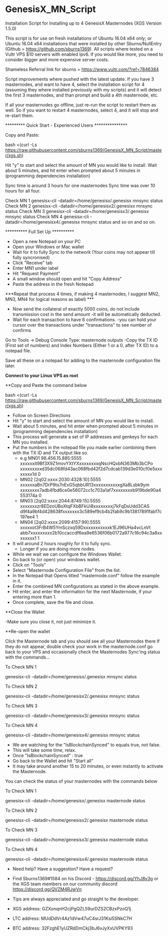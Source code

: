 # GenesisX_MN_Script
Installation Script for Installing up to 4 GenesisX Masternodes (XGS Version 1.5.0)

This script is for use on fresh installations of Ubuntu 16.04 x64 only; or Ubuntu 16.04 x64 installations that were installed by other Sburns/NullEntry (Github = https://github.com/sburns1369).  All scripts where tested on a Vultr VPS $10 servers with enabled Ipv6. If you would like more, you need to consider bigger and more expensive server costs.

Shameless Referral link for sburns = https://www.vultr.com/?ref=7846384

Script improvements where pushed with the latest update.  If you have 3 masternodes, and want to have 4, select the installation script for 4 (assuming they where installed previously with my scripts) and it will detect the first 3 masternodes, and than prompt and build a 4th masternode, etc.

If all your masternodes go offline, just re-run the script to restart them as well.  So if you want to restart 4 masternodes, select 4, and it will stop and re-start them.

*********  Quick Start - Experienced Users ***************

Copy and Paste:

bash <(curl -Ls https://raw.githubusercontent.com/sburns1369/GenesisX_MN_Script/master/xgs.sh)

Hit "y" to start and select the amount of MN you would like to install.
Wait about 5 minutes, and hit enter when prompted about 5 minutes in (programming dependencies installation)

Sync time is around 3 hours for one masternodes
Sync time was over 10 hours for all four.

Check MN 1
genesisx-cli -datadir=/home/genesisx/.genesisx mnsync status
Check MN 2
genesisx-cli -datadir=/home/genesisx2/.genesisx mnsync status
Check MN 3
genesisx-cli -datadir=/home/genesisx3/.genesisx mnsync status
Check MN 4
genesisx-cli -datadir=/home/genesisx4/.genesisx mnsync status
and so on and so on.

**********  Full Set Up **********

- Open a new Notepad on your PC
- Open your Windows or Mac wallet
- Wait for it to fully Sync to the network (Your coins may not appear till fully syncronised)
- Click "Receive" tab
- Enter MN1 under label
- Hit "Request Payment"
- A small window should open and hit "Copy Address"
- Paste the address in the fresh Notepad

***Repeat that process 4 times, if making 4 masternodes, I suggest MN2, MN3, MN4 for logical reasons as label) ***

- Now send the collateral of exactly 5000 coins, do not include transmission cost in the send amount
  -it will be automatically deducted.
- Wait for each transaction to have 6 confirmations.
  -you can hold your cursor over the transactions under "transactions" to see number of confirms

Go to Tools -> Debug Console
Type: masternode outputs
   -Copy the TX ID (First set of numbers) and Index Numbers (Either 1 or a 0, after TX ID) to a notepad file.

Save all these on a notepad for adding to the masternode configuration file later.

**Connect to your Linux VPS as root**

**Copy and Paste the command below

bash <(curl -Ls https://raw.githubusercontent.com/sburns1369/GenesisX_MN_Script/master/xgs.sh)

- Follow on Screen Directions
- Hit "y" to start and select the amount of MN you would like to install.
- Wait about 5 minutes, and hit enter when prompted about 5 minutes in (programming dependencies installation)
- This process will generate a set of IP addresses and genkeys for each MN you installed.
- Put the numbers in the notepad file you made earlier combining them with the TX ID and TX output like so.
  - e.g MN01 98.456.15.885:5555 xxxxxxit9Bf3X9Z1movYXtYXxxxxxxxxqNscHQxbN363Mb3bCPo xxxxxxxxxd35dc068fd43ac068fbd42f2d7cdcab139d3e010cf0e5xxxxxxxx1d 0
  - MN02 [2q02:xxxx:2030:4328:10]:5555 xxxxxxaBn7DrP9ts7nExG5qbbUR13xxxxxxxxxxxgXa8Lsbk9ym xxxxxxxx7adb4fbd6ce0e56072cc1c703a1af7xxxxxxxxb919bde90a4553174a 0
  - MN03 [2q02:xxxx:2044:8749:15]:5555 xxxxxxxzr8EDzoUBoXtqFXbBFkUi8xxxxxxxxj7kFqDsUdd3CAS d9f4a9bf4d428638fxxxxxxx3c589ef9cb4b2fab9c9b13817891fabf7c197ee4 1
  - MN04 [2q02:xxxx:2099:4157:99]:5555 xxxxxot3FrB4W5YmSczxq59Dxxxxxxxxxxxk1EJ96UHa4vcLnVt abb7xxxxxxxxx2b10ccaccdf6ea9e6536f06b0172a977c16c94c3a8xxxxxxxx1 1
- It will around 2 hours roughly for it to fully sync.
  - Longer if you are doing more nodes.
- While we wait we can configure the Windows Wallet.
- Go back to (or open) your windows wallet.
- Click on "Tools"
- Select "Masternode Configuration File" from the list.
- In the Notepad that Opens titled "masternode.conf" follow the example in it.
- Enter the combined MN configurations as stated in the above example.
- Hit enter, and enter the information for the next Masternode, if your entering more than 1.
- Once complete, save the file and close.

**Close the Wallet

 -Make sure you close it, not just minimize it.
 
**Re-open the wallet

Click the Masternode tab and you should see all your Masternodes there
If they do not appear, double check your work in the masternode.conf
go back to your VPS and occasionally check the Masternodes Sync'ing status with the commands...

To Check MN 1

genesisx-cli -datadir=/home/genesisx/.genesisx mnsync status

To Check MN 2

genesisx-cli -datadir=/home/genesisx2/.genesisx mnsync status

To Check MN 3

genesisx-cli -datadir=/home/genesisx3/.genesisx mnsync status

To Check MN 4

genesisx-cli -datadir=/home/genesisx4/.genesisx mnsync status

- We are watching for the "IsBlockchainSynced" to equals true, not false.
- This will take some time, relax.
- Once  "IsBlockchainSynced" : true
- Go back to the Wallet and hit "Start all"
- It may take around another 15 to 20 minutes, or even instantly to activate the Masternode.

You can check the status of your masternodes with the commands below

To Check MN 1

genesisx-cli -datadir=/home/genesisx/.genesisx masternode status

To Check MN 2

genesisx-cli -datadir=/home/genesisx2/.genesisx masternode status

To Check MN 3

genesisx-cli -datadir=/home/genesisx3/.genesisx masternode status

To Check MN 4

genesisx-cli -datadir=/home/genesisx4/.genesisx masternode status

- Need help? Have a suggestion? Have a request?
- Find Sburns1369#1584 on his Discord - https://discord.gg/YhJ8v3g or the XGS team members on our community discord https://discord.gg/QVZM4RJwVn

- Tips are always appreciated and go straight to the developer.
- XGS address: GZXonqnH2cjPgQZL59urDZS2CBzxPzoQ1j
- LTC address: MUdDdVr4Az1dVw47uC4srJ31Ksi5SNkC7H
- BTC address: 32FzghE1yUZRdDmCkj3bJ6vJyXxUVPKY93
